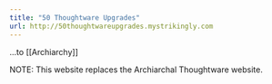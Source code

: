 ```yaml
---
title: "50 Thoughtware Upgrades"
url: http://50thoughtwareupgrades.mystrikingly.com
---
```

...to [[Archiarchy]]

NOTE: This website replaces the Archiarchal Thoughtware website.